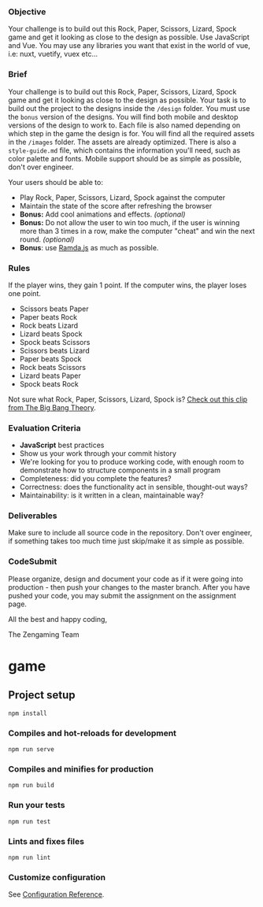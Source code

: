 ### Objective

Your challenge is to build out this Rock, Paper, Scissors, Lizard, Spock game and get it looking as close to the design as possible. Use JavaScript and Vue.
You may use any libraries you want that exist in the world of vue, i.e: nuxt, vuetify, vuex etc...

### Brief

Your challenge is to build out this Rock, Paper, Scissors, Lizard, Spock game and get it looking as close to the design as possible. Your task is to build out the project to the designs inside the `/design` folder. You must use the `bonus` version of the designs. You will find both mobile and desktop versions of the design to work to. Each file is also named depending on which step in the game the design is for. You will find all the required assets in the `/images` folder. The assets are already optimized. There is also a `style-guide.md` file, which contains the information you'll need, such as color palette and fonts.
Mobile support should be as simple as possible, don't over engineer.

Your users should be able to:

-   Play Rock, Paper, Scissors, Lizard, Spock against the computer
-   Maintain the state of the score after refreshing the browser
-   **Bonus:** Add cool animations and effects. _(optional)_
-   **Bonus:** Do not allow the user to win too much, if the user is winning more than 3 times in a row, make the computer "cheat" and win the next round. _(optional)_
-   **Bonus**: use [Ramda.js](https://ramdajs.com/) as much as possible.

### Rules

If the player wins, they gain 1 point. If the computer wins, the player loses one point.

-   Scissors beats Paper
-   Paper beats Rock
-   Rock beats Lizard
-   Lizard beats Spock
-   Spock beats Scissors
-   Scissors beats Lizard
-   Paper beats Spock
-   Rock beats Scissors
-   Lizard beats Paper
-   Spock beats Rock

Not sure what Rock, Paper, Scissors, Lizard, Spock is? [Check out this clip from The Big Bang Theory](https://www.youtube.com/watch?v=iSHPVCBsnLw).

### Evaluation Criteria

-   **JavaScript** best practices
-   Show us your work through your commit history
-   We're looking for you to produce working code, with enough room to demonstrate how to structure components in a small program
-   Completeness: did you complete the features?
-   Correctness: does the functionality act in sensible, thought-out ways?
-   Maintainability: is it written in a clean, maintainable way?

### Deliverables

Make sure to include all source code in the repository.
Don't over engineer, if something takes too much time just skip/make it as simple as possible.

### CodeSubmit

Please organize, design and document your code as if it were going into production - then push your changes to the master branch. After you have pushed your code, you may submit the assignment on the assignment page.

All the best and happy coding,

The Zengaming Team



# game

## Project setup
```
npm install
```

### Compiles and hot-reloads for development
```
npm run serve
```

### Compiles and minifies for production
```
npm run build
```

### Run your tests
```
npm run test
```

### Lints and fixes files
```
npm run lint
```

### Customize configuration
See [Configuration Reference](https://cli.vuejs.org/config/).
